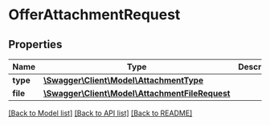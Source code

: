 # OfferAttachmentRequest

## Properties
Name | Type | Description | Notes
------------ | ------------- | ------------- | -------------
**type** | [**\Swagger\Client\Model\AttachmentType**](AttachmentType.md) |  | [optional] 
**file** | [**\Swagger\Client\Model\AttachmentFileRequest**](AttachmentFileRequest.md) |  | [optional] 

[[Back to Model list]](../../README.md#documentation-for-models) [[Back to API list]](../../README.md#documentation-for-api-endpoints) [[Back to README]](../../README.md)


